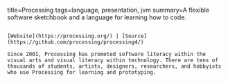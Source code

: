 title=Processing
tags=language, presentation, jvm
summary=A flexible software sketchbook and a language for learning how to code.
~~~~~~

[Website](https://processing.org/) | [Source](https://github.com/processing/processing4/)

Since 2001, Processing has promoted software literacy within the visual arts and visual literacy within technology. There are tens of thousands of students, artists, designers, researchers, and hobbyists who use Processing for learning and prototyping.
